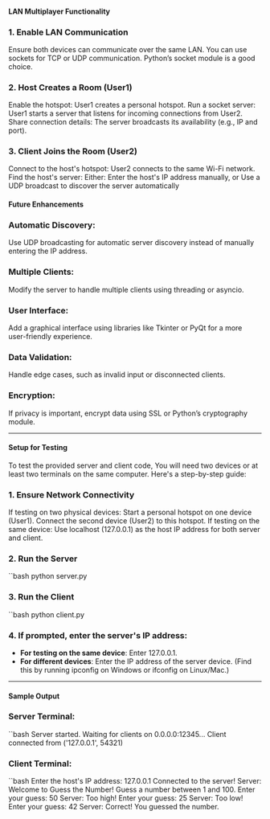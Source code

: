 #### **LAN Multiplayer Functionality**

### 1. Enable LAN Communication
Ensure both devices can communicate over the same LAN. You can use sockets for TCP or UDP communication. Python’s socket module is a good choice.

### 2. Host Creates a Room (User1)
Enable the hotspot: User1 creates a personal hotspot.
Run a socket server: User1 starts a server that listens for incoming connections from User2.
Share connection details: The server broadcasts its availability (e.g., IP and port).
### 3. Client Joins the Room (User2)
Connect to the host's hotspot: User2 connects to the same Wi-Fi network.
Find the host's server: Either:
Enter the host's IP address manually, or
Use a UDP broadcast to discover the server automatically




#### Future Enhancements
### Automatic Discovery: 
Use UDP broadcasting for automatic server discovery instead of manually entering the IP address.

### Multiple Clients: 
Modify the server to handle multiple clients using threading or asyncio.

### User Interface: 
Add a graphical interface using libraries like Tkinter or PyQt for a more user-friendly experience.

### Data Validation: 
Handle edge cases, such as invalid input or disconnected clients.

### Encryption: 
If privacy is important, encrypt data using SSL or Python’s cryptography module.


________________________________________


#### **Setup for Testing**

To test the provided server and client code, You will need two devices or at least two terminals on the same computer. 
Here's a step-by-step guide:

### 1. Ensure Network Connectivity
If testing on two physical devices:
Start a personal hotspot on one device (User1).
Connect the second device (User2) to this hotspot.
If testing on the same device:
Use localhost (127.0.0.1) as the host IP address for both server and client.

### 2. Run the Server
``bash 
python server.py

### 3. Run the Client
``bash 
python client.py

### 4. If prompted, enter the server's IP address:
- **For testing on the same device**: Enter 127.0.0.1.
- **For different devices**: Enter the IP address of the server device. (Find this by running ipconfig on Windows or ifconfig on Linux/Mac.)


________________________________________


#### **Sample Output**

### Server Terminal:
``bash
Server started. Waiting for clients on 0.0.0.0:12345...
Client connected from ('127.0.0.1', 54321)

### Client Terminal:
``bash
Enter the host's IP address: 127.0.0.1
Connected to the server!
Server: Welcome to Guess the Number! Guess a number between 1 and 100.
Enter your guess: 50
Server: Too high!
Enter your guess: 25
Server: Too low!
Enter your guess: 42
Server: Correct! You guessed the number.